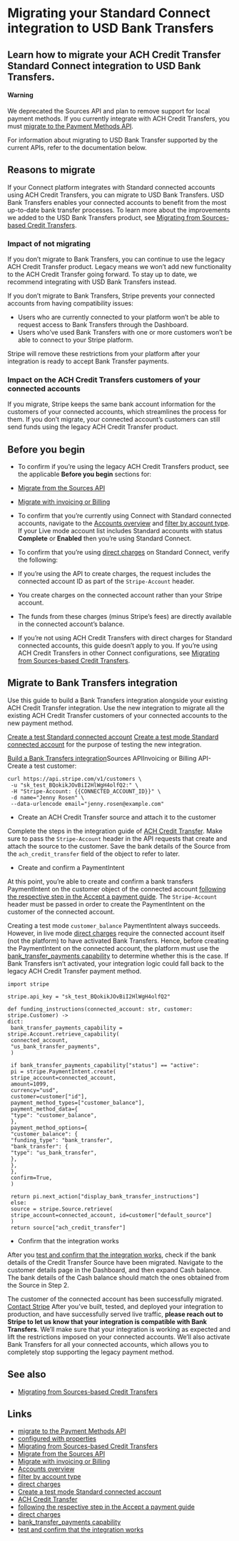 # Migrating your Standard Connect integration to USD Bank Transfers

## Learn how to migrate your ACH Credit Transfer Standard Connect integration to USD Bank Transfers.

#### Warning

We deprecated the Sources API and plan to remove support for local payment
methods. If you currently integrate with ACH Credit Transfers, you must [migrate
to the Payment Methods
API](https://docs.stripe.com/payments/payment-methods/transitioning).

For information about migrating to USD Bank Transfer supported by the current
APIs, refer to the documentation below.

## Reasons to migrate

If your Connect platform integrates with Standard connected accounts using ACH
Credit Transfers, you can migrate to USD Bank Transfers. USD Bank Transfers
enables your connected accounts to benefit from the most up-to-date bank
transfer processes. To learn more about the improvements we added to the USD
Bank Transfers product, see [Migrating from Sources-based Credit
Transfers](https://docs.stripe.com/payments/customer-balance/migrating-from-sources).

### Impact of not migrating

If you don’t migrate to Bank Transfers, you can continue to use the legacy ACH
Credit Transfer product. Legacy means we won’t add new functionality to the ACH
Credit Transfer going forward. To stay up to date, we recommend integrating with
USD Bank Transfers instead.

If you don’t migrate to Bank Transfers, Stripe prevents your connected accounts
from having compatibility issues:

- Users who are currently connected to your platform won’t be able to request
access to Bank Transfers through the Dashboard.
- Users who’ve used Bank Transfers with one or more customers won’t be able to
connect to your Stripe platform.

Stripe will remove these restrictions from your platform after your integration
is ready to accept Bank Transfer payments.

### Impact on the ACH Credit Transfers customers of your connected accounts

If you migrate, Stripe keeps the same bank account information for the customers
of your connected accounts, which streamlines the process for them. If you don’t
migrate, your connected account’s customers can still send funds using the
legacy ACH Credit Transfer product.

## Before you begin

- To confirm if you’re using the legacy ACH Credit Transfers product, see the
applicable **Before you begin** sections for:

- [Migrate from the Sources
API](https://docs.stripe.com/payments/customer-balance/direct-sources-migration)
- [Migrate with invoicing or
Billing](https://docs.stripe.com/payments/customer-balance/invoicing-migration)
- To confirm that you’re currently using Connect with Standard connected
accounts, navigate to the [Accounts
overview](https://dashboard.stripe.com/connect/accounts/overview) and [filter by
account
type](https://docs.stripe.com/connect/dashboard/viewing-all-accounts#filters).
If your Live mode account list includes Standard accounts with status
**Complete** or **Enabled** then you’re using Standard Connect.
- To confirm that you’re using [direct
charges](https://docs.stripe.com/connect/charges#direct) on Standard Connect,
verify the following:

- If you’re using the API to create charges, the request includes the connected
account ID as part of the `Stripe-Account` header.
- You create charges on the connected account rather than your Stripe account.
- The funds from these charges (minus Stripe’s fees) are directly available in
the connected account’s balance.
- If you’re not using ACH Credit Transfers with direct charges for Standard
connected accounts, this guide doesn’t apply to you. If you’re using ACH Credit
Transfers in other Connect configurations, see [Migrating from Sources-based
Credit
Transfers](https://docs.stripe.com/payments/customer-balance/migrating-from-sources).

## Migrate to Bank Transfers integration

Use this guide to build a Bank Transfers integration alongside your existing ACH
Credit Transfer integration. Use the new integration to migrate all the existing
ACH Credit Transfer customers of your connected accounts to the new payment
method.

[Create a test Standard connected
account](https://docs.stripe.com/payments/customer-balance/standard-connect-migration#create-test-standard)
[Create a test mode Standard connected
account](https://docs.stripe.com/connect/standard-accounts#create-account) for
the purpose of testing the new integration.

[Build a Bank Transfers
integration](https://docs.stripe.com/payments/customer-balance/standard-connect-migration#build-us-bank-transfers)Sources
APIInvoicing or Billing API- Create a test customer:

```
curl https://api.stripe.com/v1/customers \
 -u "sk_test_BQokikJOvBiI2HlWgH4olfQ2:" \
 -H "Stripe-Account: {{CONNECTED_ACCOUNT_ID}}" \
 -d name="Jenny Rosen" \
 --data-urlencode email="jenny.rosen@example.com"
```
- Create an ACH Credit Transfer source and attach it to the customer

Complete the steps in the integration guide of [ACH Credit
Transfer](https://docs.stripe.com/sources/ach-credit-transfer). Make sure to
pass the `Stripe-Account` header in the API requests that create and attach the
source to the customer. Save the bank details of the Source from the
`ach_credit_transfer` field of the object to refer to later.
- Create and confirm a PaymentIntent

At this point, you’re able to create and confirm a bank transfers PaymentIntent
on the customer object of the connected account [following the respective step
in the Accept a payment
guide](https://docs.stripe.com/payments/bank-transfers/accept-a-payment?payment-ui=direct-api#web-create-and-confirm-payment-intent).
The `Stripe-Account` header must be passed in order to create the PaymentIntent
on the customer of the connected account.

Creating a test mode `customer_balance` PaymentIntent always succeeds. However,
in live mode [direct charges](https://docs.stripe.com/connect/direct-charges)
require the connected account itself (not the platform) to have activated Bank
Transfers. Hence, before creating the PaymentIntent on the connected account,
the platform must use the [bank_transfer_payments
capability](https://docs.stripe.com/connect/account-capabilities#payment-methods)
to determine whether this is the case. If Bank Transfers isn’t activated, your
integration logic could fall back to the legacy ACH Credit Transfer payment
method.

```
import stripe

stripe.api_key = "sk_test_BQokikJOvBiI2HlWgH4olfQ2"

def funding_instructions(connected_account: str, customer: stripe.Customer) ->
dict:
 bank_transfer_payments_capability = stripe.Account.retrieve_capability(
 connected_account,
 "us_bank_transfer_payments",
 )

 if bank_transfer_payments_capability["status"] == "active":
 pi = stripe.PaymentIntent.create(
 stripe_account=connected_account,
 amount=1099,
 currency="usd",
 customer=customer["id"],
 payment_method_types=["customer_balance"],
 payment_method_data={
 "type": "customer_balance",
 },
 payment_method_options={
 "customer_balance": {
 "funding_type": "bank_transfer",
 "bank_transfer": {
 "type": "us_bank_transfer",
 },
 },
 },
 confirm=True,
 )

 return pi.next_action["display_bank_transfer_instructions"]
 else:
 source = stripe.Source.retrieve(
 stripe_account=connected_account, id=customer["default_source"]
 )
 return source["ach_credit_transfer"]
```
- Confirm that the integration works

After you [test and confirm that the integration
works](https://docs.stripe.com/payments/bank-transfers/accept-a-payment?payment-ui=direct-api#test-your-integration),
check if the bank details of the Credit Transfer Source have been migrated.
Navigate to the customer details page in the Dashboard, and then expand Cash
balance. The bank details of the Cash balance should match the ones obtained
from the Source in Step 2.

The customer of the connected account has been successfully migrated.
[Contact
Stripe](https://docs.stripe.com/payments/customer-balance/standard-connect-migration#contact-stripe)
After you’ve built, tested, and deployed your integration to production, and
have successfully served live traffic, **please reach out to Stripe to let us
know that your integration is compatible with Bank Transfers**. We’ll make sure
that your integration is working as expected and lift the restrictions imposed
on your connected accounts. We’ll also activate Bank Transfers for all your
connected accounts, which allows you to completely stop supporting the legacy
payment method.

## See also

- [Migrating from Sources-based Credit
Transfers](https://docs.stripe.com/payments/customer-balance/migrating-from-sources)

## Links

- [migrate to the Payment Methods
API](https://docs.stripe.com/payments/payment-methods/transitioning)
- [configured with
properties](https://docs.stripe.com/connect/update-to-typeless-connect)
- [Migrating from Sources-based Credit
Transfers](https://docs.stripe.com/payments/customer-balance/migrating-from-sources)
- [Migrate from the Sources
API](https://docs.stripe.com/payments/customer-balance/direct-sources-migration)
- [Migrate with invoicing or
Billing](https://docs.stripe.com/payments/customer-balance/invoicing-migration)
- [Accounts overview](https://dashboard.stripe.com/connect/accounts/overview)
- [filter by account
type](https://docs.stripe.com/connect/dashboard/viewing-all-accounts#filters)
- [direct charges](https://docs.stripe.com/connect/charges#direct)
- [Create a test mode Standard connected
account](https://docs.stripe.com/connect/standard-accounts#create-account)
- [ACH Credit Transfer](https://docs.stripe.com/sources/ach-credit-transfer)
- [following the respective step in the Accept a payment
guide](https://docs.stripe.com/payments/bank-transfers/accept-a-payment?payment-ui=direct-api#web-create-and-confirm-payment-intent)
- [direct charges](https://docs.stripe.com/connect/direct-charges)
- [bank_transfer_payments
capability](https://docs.stripe.com/connect/account-capabilities#payment-methods)
- [test and confirm that the integration
works](https://docs.stripe.com/payments/bank-transfers/accept-a-payment?payment-ui=direct-api#test-your-integration)
